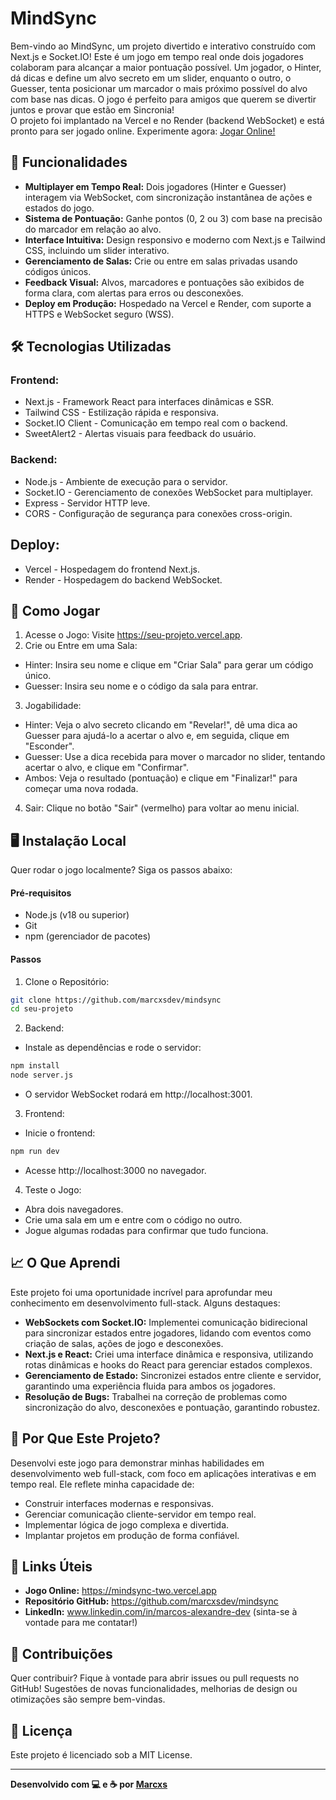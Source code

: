 # MindSync

Bem-vindo ao MindSync, um projeto divertido e interativo construído com Next.js e Socket.IO! Este é um jogo em tempo real onde dois jogadores colaboram para alcançar a maior pontuação possível. Um jogador, o Hinter, dá dicas e define um alvo secreto em um slider, enquanto o outro, o Guesser, tenta posicionar um marcador o mais próximo possível do alvo com base nas dicas. O jogo é perfeito para amigos que querem se divertir juntos e provar que estão em Sincronia!  
O projeto foi implantado na Vercel e no Render (backend WebSocket) e está pronto para ser jogado online. Experimente agora: [Jogar Online!](https://mindsync-two.vercel.app)

## 🎯 Funcionalidades

- **Multiplayer em Tempo Real:** Dois jogadores (Hinter e Guesser) interagem via WebSocket, com sincronização instantânea de ações e estados do jogo.
- **Sistema de Pontuação:** Ganhe pontos (0, 2 ou 3) com base na precisão do marcador em relação ao alvo.
- **Interface Intuitiva:** Design responsivo e moderno com Next.js e Tailwind CSS, incluindo um slider interativo.
- **Gerenciamento de Salas:** Crie ou entre em salas privadas usando códigos únicos.
- **Feedback Visual:** Alvos, marcadores e pontuações são exibidos de forma clara, com alertas para erros ou desconexões.
- **Deploy em Produção:** Hospedado na Vercel e Render, com suporte a HTTPS e WebSocket seguro (WSS).

## 🛠️ Tecnologias Utilizadas

### Frontend:

- Next.js - Framework React para interfaces dinâmicas e SSR.
- Tailwind CSS - Estilização rápida e responsiva.
- Socket.IO Client - Comunicação em tempo real com o backend.
- SweetAlert2 - Alertas visuais para feedback do usuário.

### Backend:

- Node.js - Ambiente de execução para o servidor.
- Socket.IO - Gerenciamento de conexões WebSocket para multiplayer.
- Express - Servidor HTTP leve.
- CORS - Configuração de segurança para conexões cross-origin.

## Deploy:

- Vercel - Hospedagem do frontend Next.js.
- Render - Hospedagem do backend WebSocket.

## 🚀 Como Jogar

1. Acesse o Jogo: Visite https://seu-projeto.vercel.app.
2. Crie ou Entre em uma Sala:

- Hinter: Insira seu nome e clique em "Criar Sala" para gerar um código único.
- Guesser: Insira seu nome e o código da sala para entrar.

3. Jogabilidade:

- Hinter: Veja o alvo secreto clicando em "Revelar!", dê uma dica ao Guesser para ajudá-lo a acertar o alvo e, em seguida, clique em "Esconder".
- Guesser: Use a dica recebida para mover o marcador no slider, tentando acertar o alvo, e clique em "Confirmar".
- Ambos: Veja o resultado (pontuação) e clique em "Finalizar!" para começar uma nova rodada.

4. Sair: Clique no botão "Sair" (vermelho) para voltar ao menu inicial.

## 🖥️ Instalação Local

Quer rodar o jogo localmente? Siga os passos abaixo:

#### Pré-requisitos

- Node.js (v18 ou superior)
- Git
- npm (gerenciador de pacotes)

#### Passos

1. Clone o Repositório:

```bash
git clone https://github.com/marcxsdev/mindsync
cd seu-projeto
```

2. Backend:

- Instale as dependências e rode o servidor:

```bash
npm install
node server.js
```

- O servidor WebSocket rodará em http://localhost:3001.

3. Frontend:

- Inicie o frontend:

```bash
npm run dev
```

- Acesse http://localhost:3000 no navegador.

4. Teste o Jogo:

- Abra dois navegadores.
- Crie uma sala em um e entre com o código no outro.
- Jogue algumas rodadas para confirmar que tudo funciona.

## 📈 O Que Aprendi

Este projeto foi uma oportunidade incrível para aprofundar meu conhecimento em desenvolvimento full-stack. Alguns destaques:

- **WebSockets com Socket.IO:** Implementei comunicação bidirecional para sincronizar estados entre jogadores, lidando com eventos como criação de salas, ações de jogo e desconexões.
- **Next.js e React:** Criei uma interface dinâmica e responsiva, utilizando rotas dinâmicas e hooks do React para gerenciar estados complexos.
- **Gerenciamento de Estado:** Sincronizei estados entre cliente e servidor, garantindo uma experiência fluida para ambos os jogadores.
- **Resolução de Bugs:** Trabalhei na correção de problemas como sincronização do alvo, desconexões e pontuação, garantindo robustez.

## 🌟 Por Que Este Projeto?

Desenvolvi este jogo para demonstrar minhas habilidades em desenvolvimento web full-stack, com foco em aplicações interativas e em tempo real. Ele reflete minha capacidade de:

- Construir interfaces modernas e responsivas.
- Gerenciar comunicação cliente-servidor em tempo real.
- Implementar lógica de jogo complexa e divertida.
- Implantar projetos em produção de forma confiável.

## 🔗 Links Úteis

- **Jogo Online:** https://mindsync-two.vercel.app
- **Repositório GitHub:** https://github.com/marcxsdev/mindsync
- **LinkedIn:** www.linkedin.com/in/marcos-alexandre-dev (sinta-se à vontade para me contatar!)

## 🤝 Contribuições

Quer contribuir? Fique à vontade para abrir issues ou pull requests no GitHub! Sugestões de novas funcionalidades, melhorias de design ou otimizações são sempre bem-vindas.

## 📜 Licença

Este projeto é licenciado sob a MIT License.

---

**Desenvolvido com 💻 e ☕ por [Marcxs](https://github.com/marcxsdev)**

